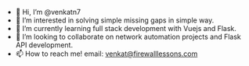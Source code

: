 - 👋 Hi, I’m @venkatn7
- 👀 I’m interested in solving simple missing gaps in simple way.
- 🌱 I’m currently learning full stack development with Vuejs and Flask.
- 💞️ I’m looking to collaborate on network automation projects and Flask API development.
- 📫 How to reach me! email: venkat@firewalllessons.com

<!---
venkatn7/venkatn7 is a ✨ special ✨ repository because its `README.md` (this file) appears on your GitHub profile.
You can click the Preview link to take a look at your changes.
--->
